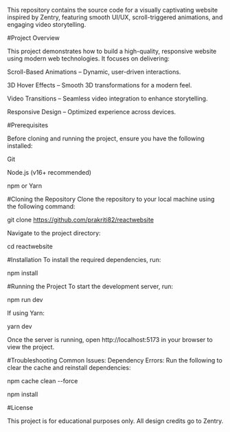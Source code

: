 This repository contains the source code for a visually captivating website inspired by Zentry, featuring smooth UI/UX, scroll-triggered animations, and engaging video storytelling.

<a name="overview"></a> #Project Overview


This project demonstrates how to build a high-quality, responsive website using modern web technologies. It focuses on delivering:



Scroll-Based Animations – Dynamic, user-driven interactions.

3D Hover Effects – Smooth 3D transformations for a modern feel.

Video Transitions – Seamless video integration to enhance storytelling.

Responsive Design – Optimized experience across devices.



<a name="prerequisites"></a> #Prerequisites


Before cloning and running the project, ensure you have the following installed:

Git

Node.js (v16+ recommended)

npm or Yarn




<a name="cloning"></a> #Cloning the Repository
Clone the repository to your local machine using the following command:


git clone https://github.com/prakriti82/reactwebsite

Navigate to the project directory:


cd reactwebsite

<a name="installation"></a> #Installation
To install the required dependencies, run:


npm install 


 <a name="running"></a> #Running the Project
To start the development server, run:


npm run dev

If using Yarn:


yarn dev
<br>


Once the server is running, open http://localhost:5173 in your browser to view the project.

<a name="troubleshooting"></a> #Troubleshooting
Common Issues:
Dependency Errors:
Run the following to clear the cache and reinstall dependencies:

npm cache clean --force


npm install



<a name="license"></a> #License


This project is for educational purposes only. All design credits go to Zentry.




